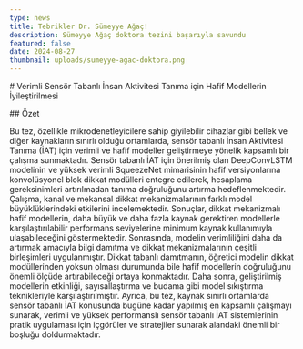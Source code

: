 ```yaml
---
type: news
title: Tebrikler Dr. Sümeyye Ağaç!
description: Sümeyye Ağaç doktora tezini başarıyla savundu
featured: false
date: 2024-08-27
thumbnail: uploads/sumeyye-agac-doktora.png
---
```

\# Verimli Sensör Tabanlı İnsan Aktivitesi Tanıma için Hafif Modellerin İyileştirilmesi

\## Özet

Bu tez, özellikle mikrodenetleyicilere sahip giyilebilir cihazlar gibi bellek ve diğer kaynakların sınırlı olduğu ortamlarda, sensör tabanlı İnsan Aktivitesi Tanıma (İAT) için verimli ve hafif modeller geliştirmeye yönelik kapsamlı bir çalışma sunmaktadır. Sensör tabanlı İAT için önerilmiş olan DeepConvLSTM modelinin ve yüksek verimli SqueezeNet mimarisinin hafif versiyonlarına konvolüsyonel blok dikkat modülleri entegre edilerek, hesaplama gereksinimleri artırılmadan tanıma doğruluğunu artırma hedeflenmektedir. Çalışma, kanal ve mekansal dikkat mekanizmalarının farklı model büyüklüklerindeki etkilerini incelemektedir. Sonuçlar, dikkat mekanizmalı hafif modellerin, daha büyük ve daha fazla kaynak gerektiren modellerle karşılaştırılabilir performans seviyelerine minimum kaynak kullanımıyla ulaşabileceğini göstermektedir. Sonrasında, modelin verimliliğini daha da artırmak amacıyla bilgi damıtma ve dikkat mekanizmalarının çeşitli birleşimleri uygulanmıştır. Dikkat tabanlı damıtmanın, öğretici modelin dikkat modüllerinden yoksun olması durumunda bile hafif modellerin doğruluğunu önemli ölçüde artırabileceği ortaya konmaktadır. Daha sonra, geliştirilmiş modellerin etkinliği, sayısallaştırma ve budama gibi model sıkıştırma teknikleriyle karşılaştırılmıştır. Ayrıca, bu tez, kaynak sınırlı ortamlarda sensör tabanlı İAT konusunda bugüne kadar yapılmış en kapsamlı çalışmayı sunarak, verimli ve yüksek performanslı sensör tabanlı İAT sistemlerinin pratik uygulaması için içgörüler ve stratejiler sunarak alandaki önemli bir boşluğu doldurmaktadır.
